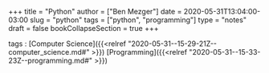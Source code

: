 +++
title = "Python"
author = ["Ben Mezger"]
date = 2020-05-31T13:04:00-03:00
slug = "python"
tags = ["python", "programming"]
type = "notes"
draft = false
bookCollapseSection = true
+++

tags
: [Computer Science]({{<relref "2020-05-31--15-29-21Z--computer_science.md#" >}}) [Programming]({{<relref "2020-05-31--15-33-23Z--programming.md#" >}})